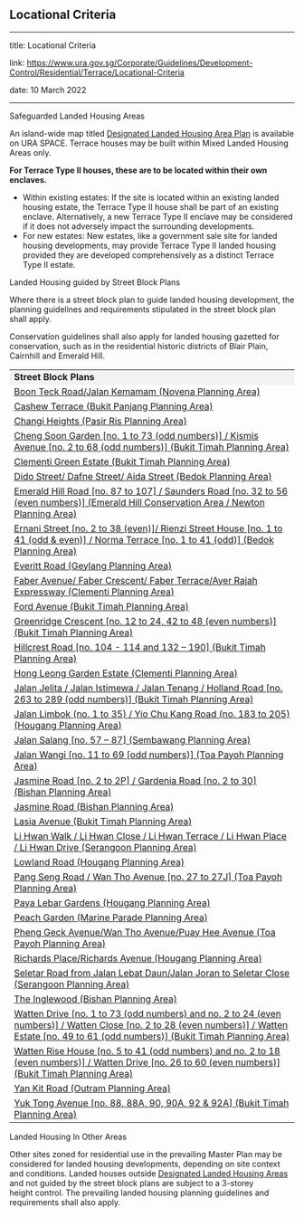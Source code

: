 ## Locational Criteria
---
title: Locational Criteria

link: https://www.ura.gov.sg/Corporate/Guidelines/Development-Control/Residential/Terrace/Locational-Criteria

date: 10 March 2022

---


Safeguarded Landed Housing Areas

An island-wide map titled [Designated Landed Housing Area Plan](https://www.ura.gov.sg/maps/index.html?service=CTRLPLAN) is available on URA SPACE. Terrace houses may be built within Mixed Landed Housing Areas only.

**For Terrace Type II houses, these are to be located within their own enclaves.**

-   Within existing estates: If the site is located within an existing landed housing estate, the Terrace Type II house shall be part of an existing enclave. Alternatively, a new Terrace Type II enclave may be considered if it does not adversely impact the surrounding developments.
-   For new estates: New estates, like a government sale site for landed housing developments, may provide Terrace Type II landed housing provided they are developed comprehensively as a distinct Terrace Type II estate.

Landed Housing guided by Street Block Plans

Where there is a street block plan to guide landed housing development, the planning guidelines and requirements stipulated in the street block plan shall apply.

Conservation guidelines shall also apply for landed housing gazetted for conservation, such as in the residential historic districts of Blair Plain, Cairnhill and Emerald Hill.

<table><tbody><tr><td style="background-color: #f2f2f2;"><strong>Street Block Plans</strong></td></tr><tr><td><a></a><a href="/-/media/Corporate/Guidelines/Development-control/Street-Block-Plans/Boon-Teck-Road_Jalan-Kemamam.pdf">Boon Teck Road/Jalan Kemamam (Novena Planning Area)</a></td></tr><tr><td><a></a><a href="/-/media/Corporate/Guidelines/Development-control/Street-Block-Plans/Cashew-Terrace.pdf">Cashew Terrace (Bukit Panjang Planning Area)</a></td></tr><tr><td><a></a><a href="/-/media/Corporate/Guidelines/Development-control/Street-Block-Plans/Changi-Heights.pdf">Changi Heights (Pasir Ris Planning Area)</a></td></tr><tr><td><a></a><a href="/-/media/Corporate/Guidelines/Development-control/Street-Block-Plans/Cheng-Soon-Garden-Kismis-Avenue.pdf">Cheng Soon Garden [no. 1 to 73 (odd numbers)] / Kismis Avenue [no. 2 to 68 (odd numbers)] (Bukit Timah Planning Area)</a></td></tr><tr><td><a></a><a href="/-/media/Corporate/Guidelines/Development-control/Street-Block-Plans/Clementi-Green-Estate.pdf">Clementi Green Estate (Bukit Timah Planning Area)</a></td></tr><tr><td><a></a><a href="/-/media/Corporate/Guidelines/Development-control/Street-Block-Plans/Dido-Street-Dafne-Street-Aida-Street.pdf">Dido Street/ Dafne Street/ Aida Street (Bedok Planning Area)</a></td></tr><tr><td><a></a><a href="/-/media/Corporate/Guidelines/Development-control/Street-Block-Plans/Emerald-Hill-Road-Saunders-Road.pdf">Emerald Hill Road [no. 87 to 107] / Saunders Road [no. 32 to 56 (even numbers)] (Emerald Hill Conservation Area / Newton Planning Area)</a></td></tr><tr><td><a></a><a href="/-/media/Corporate/Guidelines/Development-control/Street-Block-Plans/Ernani-Street-Rienzi-Street.pdf">Ernani Street [no. 2 to 38 (even)]/ Rienzi Street House [no. 1 to 41 (odd &amp; even)] / Norma Terrace [no. 1 to 41 (odd)] (Bedok Planning Area)</a></td></tr><tr><td><a></a><a href="/-/media/Corporate/Guidelines/Development-control/Street-Block-Plans/Everitt-Road.pdf">Everitt Road (Geylang Planning Area)</a></td></tr><tr><td><a href="/-/media/Corporate/Guidelines/Development-control/Street-Block-Plans/Faber-Avenue_Faber-Crescent_Faber-Terrace_Ayer-Rajah-Expressway.pdf" target="_blank">Faber Avenue/ Faber Crescent/ Faber Terrace/Ayer Rajah Expressway (Clementi Planning Area)</a><br></td></tr><tr><td><a></a><a href="/-/media/Corporate/Guidelines/Development-control/Street-Block-Plans/Ford-Avenue.pdf">Ford Avenue (Bukit Timah Planning Area)</a></td></tr><tr><td><a></a><a href="/Corporate/Data/circulars/2019/Jul/dc19-13" target="_blank">Greenridge Crescent [no. 12 to 24, 42 to 48 (even numbers)] (Bukit Timah Planning Area)</a></td></tr><tr><td><a></a><a href="/-/media/Corporate/Guidelines/Development-control/Street-Block-Plans/Hillcrest-Road.pdf">Hillcrest Road [no. 104 - 114 and 132 – 190] (Bukit Timah Planning Area)</a></td></tr><tr><td><a></a><a href="/-/media/Corporate/Guidelines/Development-control/Street-Block-Plans/Hong-Leong-Garden-Estate.pdf">Hong Leong Garden Estate (Clementi Planning Area)</a></td></tr><tr><td><a></a><a href="/-/media/Corporate/Guidelines/Development-control/Street-Block-Plans/Jalan-Jelita-Jalan-Istimewa-Jalan-Tenang-Holland-Road.pdf">Jalan Jelita / Jalan Istimewa / Jalan Tenang / Holland Road [no. 263 to 289 (odd numbers)] (Bukit Timah Planning Area)</a></td></tr><tr><td><a></a><a href="/-/media/Corporate/Guidelines/Development-control/Street-Block-Plans/Jalan-Limbok-Yio-Chu-Kang-Road.pdf">Jalan Limbok (no. 1 to 35) / Yio Chu Kang Road (no. 183 to 205)(Hougang Planning Area)</a></td></tr><tr><td><a></a><a href="/-/media/Corporate/Guidelines/Development-control/Street-Block-Plans/Jalan-Salang.pdf">Jalan Salang [no. 57 – 87] (Sembawang Planning Area)</a></td></tr><tr><td><a></a><a href="/-/media/Corporate/Guidelines/Development-control/Street-Block-Plans/Jalan-Wangi.pdf">Jalan Wangi [no. 11 to 69 [odd numbers)] (Toa Payoh Planning Area)</a></td></tr><tr><td><a></a><a href="/-/media/Corporate/Guidelines/Development-control/Street-Block-Plans/Jasmine-Road-Gardenia-Road.pdf">Jasmine Road [no. 2 to 2P] / Gardenia Road [no. 2 to 30] (Bishan Planning Area)</a></td></tr><tr><td><a></a><a href="/-/media/Corporate/Guidelines/Development-control/Street-Block-Plans/Jasmine-Road.pdf">Jasmine Road (Bishan Planning Area)</a></td></tr><tr><td><a></a><a href="/-/media/Corporate/Guidelines/Development-control/Street-Block-Plans/Lasia-Avenue.pdf">Lasia Avenue (Bukit Timah Planning Area)</a></td></tr><tr><td><a></a><a href="/-/media/Corporate/Guidelines/Development-control/Street-Block-Plans/Along-Li-Hwan-Walk-Li-Hwan-Close-Li-Hwan-Terrace-Li-Hwan-Place--Li-Hwan-Drive.pdf">Li Hwan Walk / Li Hwan Close / Li Hwan Terrace / Li Hwan Place / Li Hwan Drive (Serangoon Planning Area)</a></td></tr><tr><td><a></a><a href="/-/media/Corporate/Guidelines/Development-control/Street-Block-Plans/Lowland-Road.pdf">Lowland Road (Hougang Planning Area)</a></td></tr><tr><td><a></a><a href="/-/media/Corporate/Guidelines/Development-control/Street-Block-Plans/Pang-Seng-Road-Wan-Tho-Avenue.pdf">Pang Seng Road / Wan Tho Avenue [no. 27 to 27J] (Toa Payoh Planning Area)</a></td></tr><tr><td><a></a><a href="/-/media/Corporate/Guidelines/Development-control/Street-Block-Plans/Paya-Lebar-Gardens.pdf">Paya Lebar Gardens (Hougang Planning Area)</a></td></tr><tr><td><a></a><a href="/-/media/Corporate/Guidelines/Development-control/Street-Block-Plans/Peach-Garden.pdf">Peach Garden (Marine Parade Planning Area)</a></td></tr><tr><td><a></a><a href="/-/media/Corporate/Guidelines/Development-control/Street-Block-Plans/Pheng-Geck-Avenue_Wan-Tho-Avenue_Puay-Hee-Avenue.pdf">Pheng Geck Avenue/Wan Tho Avenue/Puay Hee Avenue (Toa Payoh Planning Area)</a></td></tr><tr><td><a></a><a href="/-/media/Corporate/Guidelines/Development-control/Street-Block-Plans/Richards-Place_Richards-Avenue.pdf">Richards Place/Richards Avenue (Hougang Planning Area)</a></td></tr><tr><td><a></a><a href="/-/media/Corporate/Guidelines/Development-control/Street-Block-Plans/Along-Seletar-Road-from-Jalan-Lebat-Daun_Jalan-Joran-to-Seletar-Close.pdf">Seletar Road from Jalan Lebat Daun/Jalan Joran to Seletar Close (Serangoon Planning Area)</a></td></tr><tr><td><a></a><a href="/Corporate/Data/circulars/2018/Nov/dc18-10" target="_blank">The Inglewood (Bishan Planning Area)</a></td></tr><tr><td><a></a><a href="/-/media/Corporate/Guidelines/Development-control/Street-Block-Plans/Watten-Drive.pdf">Watten Drive [no. 1 to 73 (odd numbers) and no. 2 to 24 (even numbers)] / Watten Close [no. 2 to 28 (even numbers)] / Watten Estate [no. 49 to 61 (odd numbers)] (Bukit Timah Planning Area)</a></td></tr><tr><td><a></a><a href="/-/media/Corporate/Guidelines/Development-control/Street-Block-Plans/Watten-Rise.pdf">Watten Rise House [no. 5 to 41 (odd numbers) and no. 2 to 18 (even numbers)] / Watten Drive [no. 26 to 60 (even numbers)] (Bukit Timah Planning Area)</a></td></tr><tr><td><a></a><a href="/-/media/Corporate/Guidelines/Development-control/Street-Block-Plans/Yan-Kit-Road.pdf">Yan Kit Road (Outram Planning Area)</a></td></tr><tr><td><a></a><a href="/-/media/Corporate/Guidelines/Development-control/Street-Block-Plans/Yuk-Tong-Avenue.pdf">Yuk Tong Avenue [no. 88, 88A, 90, 90A, 92 &amp; 92A] (Bukit Timah Planning Area)</a></td></tr></tbody></table>

Landed Housing In Other Areas

Other sites zoned for residential use in the prevailing Master Plan may be considered for landed housing developments, depending on site context and conditions. Landed houses outside [Designated Landed Housing Areas](https://www.ura.gov.sg/maps/index.html?service=CTRLPLAN) and not guided by the street block plans are subject to a 3-storey height control. The prevailing landed housing planning guidelines and requirements shall also apply.




